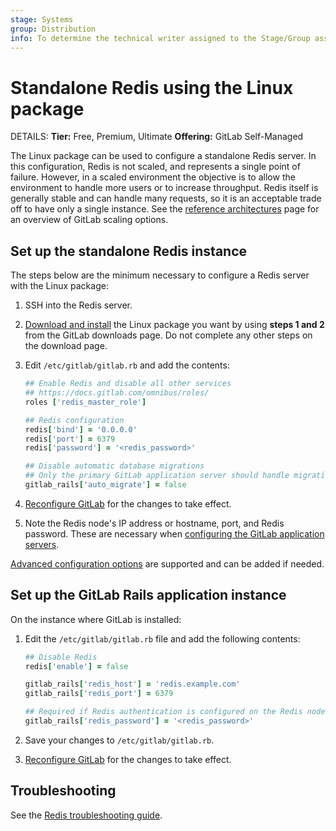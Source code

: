 ```yaml
---
stage: Systems
group: Distribution
info: To determine the technical writer assigned to the Stage/Group associated with this page, see https://handbook.gitlab.com/handbook/product/ux/technical-writing/#assignments
---
```


# Standalone Redis using the Linux package

DETAILS:
**Tier:** Free, Premium, Ultimate
**Offering:** GitLab Self-Managed

The Linux package can be used to configure a standalone Redis server.
In this configuration, Redis is not scaled, and represents a single
point of failure. However, in a scaled environment the objective is to allow
the environment to handle more users or to increase throughput. Redis itself
is generally stable and can handle many requests, so it is an acceptable
trade off to have only a single instance. See the [reference architectures](../reference_architectures/index.md)
page for an overview of GitLab scaling options.

## Set up the standalone Redis instance

The steps below are the minimum necessary to configure a Redis server with
the Linux package:

1. SSH into the Redis server.
1. [Download and install](https://about.gitlab.com/install/) the Linux
   package you want by using **steps 1 and 2** from the GitLab downloads page.
   Do not complete any other steps on the download page.

1. Edit `/etc/gitlab/gitlab.rb` and add the contents:

   ```ruby
   ## Enable Redis and disable all other services
   ## https://docs.gitlab.com/omnibus/roles/
   roles ['redis_master_role']

   ## Redis configuration
   redis['bind'] = '0.0.0.0'
   redis['port'] = 6379
   redis['password'] = '<redis_password>'

   ## Disable automatic database migrations
   ## Only the primary GitLab application server should handle migrations
   gitlab_rails['auto_migrate'] = false
   ```

1. [Reconfigure GitLab](../restart_gitlab.md#reconfigure-a-linux-package-installation) for the changes to take effect.
1. Note the Redis node's IP address or hostname, port, and
   Redis password. These are necessary when [configuring the GitLab application servers](#set-up-the-gitlab-rails-application-instance).

[Advanced configuration options](https://docs.gitlab.com/omnibus/settings/redis.html)
are supported and can be added if needed.

## Set up the GitLab Rails application instance

On the instance where GitLab is installed:

1. Edit the `/etc/gitlab/gitlab.rb` file and add the following contents:

   ```ruby
   ## Disable Redis
   redis['enable'] = false

   gitlab_rails['redis_host'] = 'redis.example.com'
   gitlab_rails['redis_port'] = 6379

   ## Required if Redis authentication is configured on the Redis node
   gitlab_rails['redis_password'] = '<redis_password>'
   ```

1. Save your changes to `/etc/gitlab/gitlab.rb`.

1. [Reconfigure GitLab](../restart_gitlab.md#reconfigure-a-linux-package-installation) for the changes to take effect.

## Troubleshooting

See the [Redis troubleshooting guide](troubleshooting.md).
